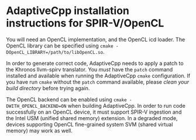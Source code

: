 # AdaptiveCpp installation instructions for SPIR-V/OpenCL

You will need an OpenCL implementation, and the OpenCL icd loader. The OpenCL library can be specified using `cmake -DOpenCL_LIBRARY=/path/to/libOpenCL.so`.

In order to generate correct code, AdaptiveCpp needs to apply a patch to the Khronos llvm-spirv translator.
You *must* have the `patch` command installed and available when running the AdaptiveCpp `cmake` configuration. If you have run `cmake` without the `patch` command available, please *clean your build directory* before trying again.

The OpenCL backend can be enabled using `cmake -DWITH_OPENCL_BACKEND=ON` when building AdaptiveCpp.
In order to run code successfully on an OpenCL device, it must support SPIR-V ingestion and the Intel USM (unified shared memory) extension. In a degraded mode, devices supporting OpenCL fine-grained system SVM (shared virtual memory) may work as well.

